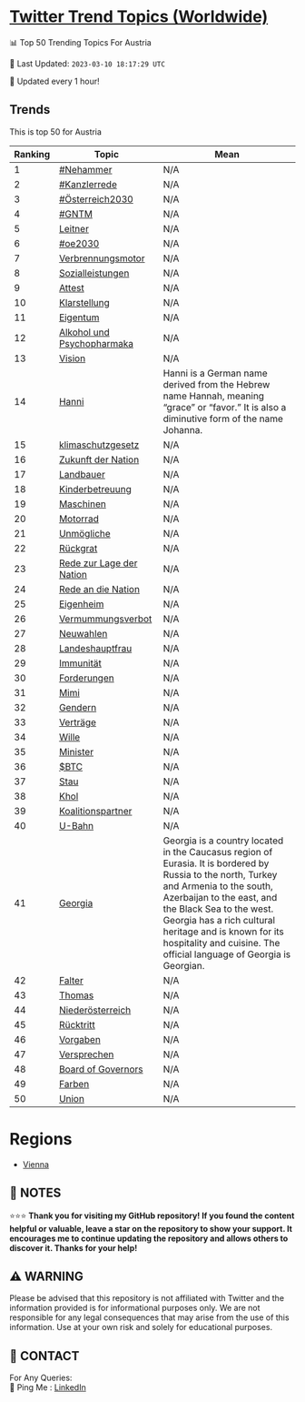 [Twitter Trend Topics (Worldwide)](https://github.com/ErcinDedeoglu/Twitter-Trend-Topics)
==========


📊 Top 50 Trending Topics For Austria

📆 Last Updated: `2023-03-10 18:17:29 UTC`

🔧 Updated every 1 hour!


## Trends

This is top 50 for Austria

| Ranking | Topic | Mean |
| ------- | ------------ | ------------ |
| 1 | [#Nehammer](http://twitter.com/search?q=%23Nehammer) | N/A |
| 2 | [#Kanzlerrede](http://twitter.com/search?q=%23Kanzlerrede) | N/A |
| 3 | [#Österreich2030](http://twitter.com/search?q=%23%c3%96sterreich2030) | N/A |
| 4 | [#GNTM](http://twitter.com/search?q=%23GNTM) | N/A |
| 5 | [Leitner](http://twitter.com/search?q=Leitner) | N/A |
| 6 | [#oe2030](http://twitter.com/search?q=%23oe2030) | N/A |
| 7 | [Verbrennungsmotor](http://twitter.com/search?q=Verbrennungsmotor) | N/A |
| 8 | [Sozialleistungen](http://twitter.com/search?q=Sozialleistungen) | N/A |
| 9 | [Attest](http://twitter.com/search?q=Attest) | N/A |
| 10 | [Klarstellung](http://twitter.com/search?q=Klarstellung) | N/A |
| 11 | [Eigentum](http://twitter.com/search?q=Eigentum) | N/A |
| 12 | [Alkohol und Psychopharmaka](http://twitter.com/search?q=Alkohol+und+Psychopharmaka) | N/A |
| 13 | [Vision](http://twitter.com/search?q=Vision) | N/A |
| 14 | [Hanni](http://twitter.com/search?q=Hanni) | Hanni is a German name derived from the Hebrew name Hannah, meaning “grace” or “favor.” It is also a diminutive form of the name Johanna. |
| 15 | [klimaschutzgesetz](http://twitter.com/search?q=klimaschutzgesetz) | N/A |
| 16 | [Zukunft der Nation](http://twitter.com/search?q=Zukunft+der+Nation) | N/A |
| 17 | [Landbauer](http://twitter.com/search?q=Landbauer) | N/A |
| 18 | [Kinderbetreuung](http://twitter.com/search?q=Kinderbetreuung) | N/A |
| 19 | [Maschinen](http://twitter.com/search?q=Maschinen) | N/A |
| 20 | [Motorrad](http://twitter.com/search?q=Motorrad) | N/A |
| 21 | [Unmögliche](http://twitter.com/search?q=Unm%c3%b6gliche) | N/A |
| 22 | [Rückgrat](http://twitter.com/search?q=R%c3%bcckgrat) | N/A |
| 23 | [Rede zur Lage der Nation](http://twitter.com/search?q=Rede+zur+Lage+der+Nation) | N/A |
| 24 | [Rede an die Nation](http://twitter.com/search?q=Rede+an+die+Nation) | N/A |
| 25 | [Eigenheim](http://twitter.com/search?q=Eigenheim) | N/A |
| 26 | [Vermummungsverbot](http://twitter.com/search?q=Vermummungsverbot) | N/A |
| 27 | [Neuwahlen](http://twitter.com/search?q=Neuwahlen) | N/A |
| 28 | [Landeshauptfrau](http://twitter.com/search?q=Landeshauptfrau) | N/A |
| 29 | [Immunität](http://twitter.com/search?q=Immunit%c3%a4t) | N/A |
| 30 | [Forderungen](http://twitter.com/search?q=Forderungen) | N/A |
| 31 | [Mimi](http://twitter.com/search?q=Mimi) | N/A |
| 32 | [Gendern](http://twitter.com/search?q=Gendern) | N/A |
| 33 | [Verträge](http://twitter.com/search?q=Vertr%c3%a4ge) | N/A |
| 34 | [Wille](http://twitter.com/search?q=Wille) | N/A |
| 35 | [Minister](http://twitter.com/search?q=Minister) | N/A |
| 36 | [$BTC](http://twitter.com/search?q=%24BTC) | N/A |
| 37 | [Stau](http://twitter.com/search?q=Stau) | N/A |
| 38 | [Khol](http://twitter.com/search?q=Khol) | N/A |
| 39 | [Koalitionspartner](http://twitter.com/search?q=Koalitionspartner) | N/A |
| 40 | [U-Bahn](http://twitter.com/search?q=U-Bahn) | N/A |
| 41 | [Georgia](http://twitter.com/search?q=Georgia) | Georgia is a country located in the Caucasus region of Eurasia. It is bordered by Russia to the north, Turkey and Armenia to the south, Azerbaijan to the east, and the Black Sea to the west. Georgia has a rich cultural heritage and is known for its hospitality and cuisine. The official language of Georgia is Georgian. |
| 42 | [Falter](http://twitter.com/search?q=Falter) | N/A |
| 43 | [Thomas](http://twitter.com/search?q=Thomas) | N/A |
| 44 | [Niederösterreich](http://twitter.com/search?q=Nieder%c3%b6sterreich) | N/A |
| 45 | [Rücktritt](http://twitter.com/search?q=R%c3%bccktritt) | N/A |
| 46 | [Vorgaben](http://twitter.com/search?q=Vorgaben) | N/A |
| 47 | [Versprechen](http://twitter.com/search?q=Versprechen) | N/A |
| 48 | [Board of Governors](http://twitter.com/search?q=Board+of+Governors) | N/A |
| 49 | [Farben](http://twitter.com/search?q=Farben) | N/A |
| 50 | [Union](http://twitter.com/search?q=Union) | N/A |



# Regions

* [Vienna](</Austria/Vienna.md>)



## 📝 NOTES

⭐⭐⭐ **Thank you for visiting my GitHub repository! If you found the content helpful or valuable, leave a star on the repository to show your support. It encourages me to continue updating the repository and allows others to discover it. Thanks for your help!**


## ⚠️ WARNING

Please be advised that this repository is not affiliated with Twitter and the information provided is for informational purposes only. We are not responsible for any legal consequences that may arise from the use of this information. Use at your own risk and solely for educational purposes.


## 📨 CONTACT

 For Any Queries:  
            🏓 Ping Me : [LinkedIn](https://www.linkedin.com/in/ercindedeoglu/)
